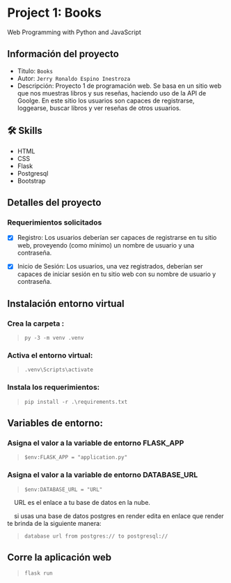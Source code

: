 # Project 1: Books
 Web Programming with Python and JavaScript
## Información del proyecto
- Titulo:  `Books`
- Autor:  `Jerry Ronaldo Espino Inestroza`
- Descripción: Proyecto 1 de programación web. Se basa en un sitio web que nos muestras libros y sus reseñas, haciendo uso de la API de Goolge. En este sitio los usuarios son capaces de registrarse, loggearse, buscar libros y ver reseñas de otros usuarios.
<!--- Video: [video]()-->

## 🛠 Skills
- HTML
- CSS
- Flask
- Postgresql
- Bootstrap

## Detalles del proyecto
### Requerimientos solicitados
- [x] Registro: Los usuarios deberían ser capaces de registrarse en tu sitio web, proveyendo (como mínimo) un nombre de usuario y una contraseña.
- [x] Inicio de Sesión: Los usuarios, una vez registrados, deberían ser capaces de iniciar sesión en tu sitio web con su nombre de usuario y contraseña.


## Instalación entorno virtual
### Crea la carpeta : 
>`py -3 -m venv .venv`   
### Activa el entorno virtual:
> `.venv\Scripts\activate`
### Instala los requerimientos: 
> `pip install -r .\requirements.txt`
## Variables de entorno:
### Asigna el valor a la variable de entorno FLASK_APP 
>`$env:FLASK_APP = "application.py"`
### Asigna el valor a la variable de entorno DATABASE_URL
>`$env:DATABASE_URL = "URL"` 

&nbsp;&nbsp;&nbsp; URL es el enlace a tu base de datos en la nube.

&nbsp;&nbsp;&nbsp; si usas una base de datos postgres en render edita en enlace que render te brinda de la siguiente manera:

>`database url from postgres:// to postgresql://`

## Corre la aplicación web
>`flask run`

